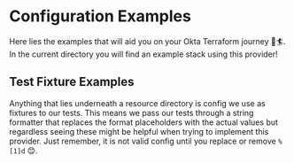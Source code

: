 # Configuration Examples

Here lies the examples that will aid you on your Okta Terraform journey 🚵🏄. In the current directory you will find an example stack using this provider!

## Test Fixture Examples

Anything that lies underneath a resource directory is config we use as fixtures to our tests. This means we pass our tests through a string formatter that replaces the format placeholders with the actual values but regardless seeing these might be helpful when trying to implement this provider. Just remember, it is not valid config until you replace or remove `%[1]d` :blush:.
